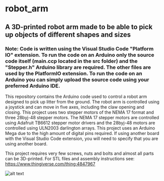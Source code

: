 # robot_arm
## A 3D-printed robot arm made to be able to pick up objects of different shapes and sizes

### Note: Code is written using the Visual Studio Code "Platform IO" extension. To run the code on an Arduino only the source code itself (main.ccp located in the src folder) and the "Stepper.h" Arduino library are required. The other files are used by the PlatformIO extension. To run the code on an Arduino you can simply upload the source code using your preferred Arduino IDE.

This repository contains the Arduino code used to control a robot arm designed to pick up litter from the ground. The robot arm is controlled using a joystick and can move in five axes, including the claw opening and closing. This project uses two stepper motors of the NEMA 17 format and three 28byj-48 stepper motors. The NEMA 17 stepper motors are controlled using Adafruit TB6612 stepper motor drivers and the 28byj-48 motors are controlled using ULN2003 darlington arrays. This project uses an Arduino Mega due to the high amount of digital pins required. If using another board with the Visual Studio Code extension, you will need to specify that you are using another board. 

This project requires very few screws, nuts and bolts and almost all parts can be 3D-printed. For STL files and assembly instructions see: https://www.thingiverse.com/thing:4847967

![alt text](gifntext-gif.gif "Logo Title Text 1")


